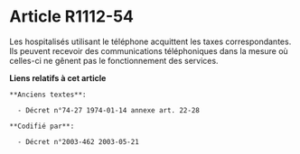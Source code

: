 # Article R1112-54

Les hospitalisés utilisant le téléphone acquittent les taxes correspondantes. Ils peuvent recevoir des communications
téléphoniques dans la mesure où celles-ci ne gênent pas le fonctionnement des services.

**Liens relatifs à cet article**

	**Anciens textes**:

	  - Décret n°74-27 1974-01-14 annexe art. 22-28

	**Codifié par**:

	  - Décret n°2003-462 2003-05-21
